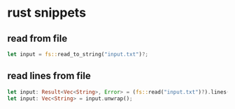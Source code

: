 # rust snippets

## read from file

```rust
let input = fs::read_to_string("input.txt")?;
```

## read lines from file

```rust
let input: Result<Vec<String>, Error> = (fs::read("input.txt")?).lines().collect();
let input: Vec<String> = input.unwrap();
```
